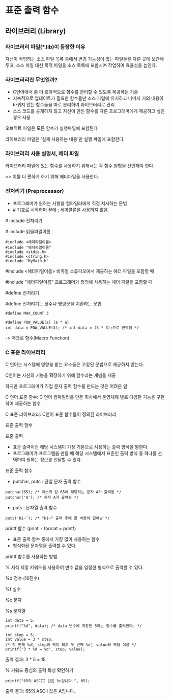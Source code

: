 # 표준 출력 함수

## 라이브러리 (Library)

### 라이브러리 파일(*.lib)이 등장한 이유

자신이 작업하는 소스 파일 목록 중에서 변경 가능성이 없는 파일들을 다른 곳에 보관해두고, 소스 파일 대신 목적 파일을 소스 목록에 포함시켜 작업하여 효율성을 높인다.

### 라이브러리란 무엇일까?

* C언어에서 좀 더 효과적으로 함수를 관리할 수 있도록 제공하는 기술
* 지속적으로 업데이트가 필요한 함수들만 소스 파일에 유지하고 나머지 거의 내용이 바뀌지 않는 함수들을 따로 분리하여 라이브러리로 관리
* 소스 코드를 공개하지 않고 자신이 만든 함수를 다른 프로그래머에게 제공하고 싶은 경우 사용

오브젝트 파일은 모든 함수가 실행파일에 포함된다

라이브러리 파일은 '실제 사용하는 내용'만 실행 파일에 포함한다.

### 라이브러리 사용 설명서, 헤더 파일

라이브러리 파일에 있는 함수를 사용하기 위해서는 각 함수 원형을 선언해야 한다.

=> 이를 더 편하게 하기 위해 헤더파일을 사용한다.

### 전처리기 (Preprocessor)

* 프로그래머가 원하는 사항을 컴파일러에게 직접 지시하는 문법
* &#35; 기호로 시작하며 끝에 ; 세미콜론을 사용하지 않음

&#35; include 전처리기

&#35; include 읽을파일이름
<pre><code>#include &#60;헤더파일이름&#62;
#include "헤더파일이름"
#include &#60;stdio.h&#62;
#include &#60;string.h&#62;
#include "MyMath.h"</code></pre>

&#35;include &#60;헤더파일이름&#62; 비쥬얼 스튜디오에서 제공하는 헤더 파일을 포함할 때

&#35;include "헤더파일이름" 프로그래머가 정의해 사용하는 헤더 파일을 포함할 때

&#35;define 전처리기

&#35;define 전처리기는 상수나 명령문을 치환하는 문법

<pre><code>#define MAX_COUNT 3</code></pre>

<pre><code>#define POW_VALUE(a) (a * a)
int data = POW_VALUE(3); /* int data = (3 * 3);으로 번역됨 */</code></pre>

-> 매크로 함수(Macro Function)

### C 표준 라이브러리

C 언어는 시스템에 영향을 받는 요소들은 고정된 문법으로 제공하지 않는다.

C언어는 자신의 기능을 확장하기 위해 함수라는 개념을 제공

하지만 프로그래머가 직접 문자 출력 함수를 만드는 것은 어려운 일

C 언어 표준 함수: C 언어 컴파일러를 만든 회사에서 운영체제 별로 다양한 기능을 구현하여 제공하는 함수

C 표준 라이브러리: C언어 표준 함수들이 정의된 라이브러리

표준 출력 함수

표준 출력

* 표준 출력이란 해당 시스템이 가장 기본으로 사용하는 출력 방식을 말한다.
* 프로그래머가 프로그램을 만들 때 해당 시스템에서 표준인 출력 방식 중 하나를 선택하여 원하는 정보를 전달할 수 있다.

표준 출력 함수

* putchar, putc : 단일 문자 출력 함수

<pre><code>putchar(65); /* 아스키 값 65에 해당하는 문자 A가 출력됨 */
putchar('A'); /* 문자 A가 출력됨 */</code></pre>

* puts : 문자열 출력 함수

<pre><code>puts('Hi~'); /* "Hi~" 출력 후에 줄 바꿈이 일어남 */</code></pre>

printf 함수 (print + format = printf)

* 표준 출력 함수 중에서 가장 많이 사용하는 함수
* 형식화된 문자열을 출력할 수 있다.

printf 함수를 사용하는 방법

% 서식 지정 키워드를 사용하여 변수 값을 일정한 형식으로 출력할 수 있다.

%d 정수 (10진수)

%f 실수

%c 문자

%s 문자열

<pre><code>int data = 5;
printf("%d", data); /* data 변수에 저장된 5라는 정수를 출력한다. */</code></pre>

<pre><code>int step = 5;
int value = 3 * step;
/* 첫 번째 %d는 step과 짝이 되고 두 번째 %d는 value와 짝을 이룸 */
printf("3 * %d = %d", step, value);</code></pre>

출력 결과: 3 * 5 = 15

% 키워드 중심의 출력 특성 확인하기

<pre><code>printf("65의 ASCII 값은 %c입니다.", 65);</code></pre>

출력 결과: 65의 ASCII 값은 A입니다.
